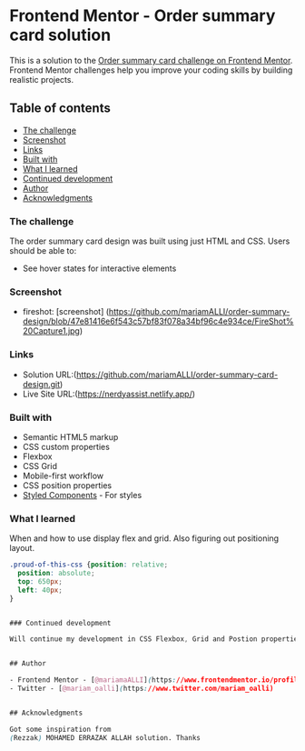 # Frontend Mentor - Order summary card solution

This is a solution to the [Order summary card challenge on Frontend Mentor](https://www.frontendmentor.io/challenges/order-summary-component-QlPmajDUj). Frontend Mentor challenges help you improve your coding skills by building realistic projects. 

## Table of contents

  - [The challenge](#the-challenge)
  - [Screenshot](#screenshot)
  - [Links](#links)
  - [Built with](#built-with)
  - [What I learned](#what-i-learned)
  - [Continued development](#continued-development)
- [Author](#author)
- [Acknowledgments](#acknowledgments)


### The challenge
The order summary card design was built using just HTML and CSS.
Users should be able to:
- See hover states for interactive elements

### Screenshot

- fireshot: [screenshot] (https://github.com/mariamALLI/order-summary-design/blob/47e81416e6f543c57bf83f078a34bf96c4e934ce/FireShot%20Capture1.jpg)
 

### Links

- Solution URL:(https://github.com/mariamALLI/order-summary-card-design.git)
- Live Site URL:(https://nerdyassist.netlify.app/)


### Built with

- Semantic HTML5 markup
- CSS custom properties
- Flexbox
- CSS Grid
- Mobile-first workflow
- CSS position properties
- [Styled Components](https://styled-components.com/) - For styles


### What I learned
When and how to use display flex and grid. Also figuring out positioning layout.


```css
.proud-of-this-css {position: relative;
  position: absolute;
  top: 650px;
  left: 40px;
}


### Continued development

Will continue my development in CSS Flexbox, Grid and Postion properties for appropriate use and i think am getting better the more i practice.


## Author

- Frontend Mentor - [@mariamaALLI](https://www.frontendmentor.io/profile/mariamALLI)
- Twitter - [@mariam_oalli](https://www.twitter.com/mariam_oalli)


## Acknowledgments

Got some inspiration from 
(Rezzak) MOHAMED ERRAZAK ALLAH solution. Thanks
